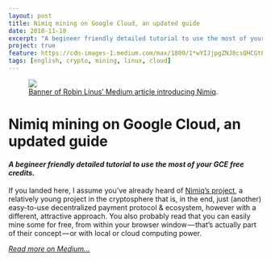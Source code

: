 ```yaml
---
layout: post
title: Nimiq mining on Google Cloud, an updated guide
date: 2018-11-19
excerpt: "A begineer friendly detailed tutorial to use the most of your GCE free credits."
project: true
feature: https://cdn-images-1.medium.com/max/1800/1*wYIJjpgZNJ8csQHCGtPs7A.png
tags: [english, crypto, mining, linux, cloud]
---
```


<figure>
	<a href="https://cdn-images-1.medium.com/max/1800/1*wYIJjpgZNJ8csQHCGtPs7A.png"><img src="https://cdn-images-1.medium.com/max/1800/1*wYIJjpgZNJ8csQHCGtPs7A.png"></a>
	<figcaption><a href="https://medium.com/nimiq-network/nimiq-a-peer-to-peer-payment-protocol-native-to-the-web-ffd324bb084" title="Banner of Robin Linus’ Medium article introducing Nimiq">Banner of Robin Linus’ Medium article introducing Nimiq</a>.</figcaption>
</figure>

# **Nimiq mining on Google Cloud, an updated guide**
#### *A begineer friendly detailed tutorial to use the most of your GCE free credits.*

If you landed here, I assume you’ve already heard of [Nimiq’s project](https://nimiq.com/en/), a relatively young project in the cryptosphere that is, in the end, just (another) easy-to-use decentralized payment protocol & ecosystem, however with a different, attractive approach. You also probably read that you can easily mine some for free, from within your browser window — that’s actually part of their concept — or with local or cloud computing power.

[*Read more on Medium...*](https://medium.com/@Romain_Marchand/nimiq-cloud-mining-on-google-cloud-an-updated-guide-6193879f14ab)
